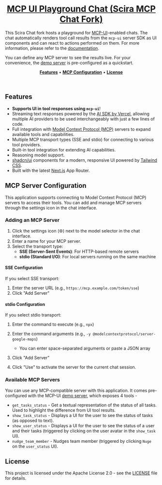 <a href="https://mcp.scira.ai">
  <h1 align="center">MCP UI Playground Chat (Scira MCP Chat Fork)</h1>
</a>

<p align="center">

  This Scira Chat fork hosts a playground for [MCP-UI](https://github.com/idosal/mcp-ui)-enabled chats. The chat automatically renders tool call results from the `mcp-ui` server SDK as UI components and can react to actions performed on them. For more information, please refer to the [documentation](https://idosal.github.io/mcp-ui/).

  You can define any MCP server to see the results live. For your convenience, the [demo server](https://remote-mcp-server-authless.idosalomon.workers.dev/sse) is pre-configured as a quickstart.
</p>

<p align="center">
  <a href="#features"><strong>Features</strong></a> •
  <a href="#mcp-server-configuration"><strong>MCP Configuration</strong></a> •
  <a href="#license"><strong>License</strong></a>
</p>
<br/>

## Features

- **Supports UI in tool responses using `mcp-ui`**!
- Streaming text responses powered by the [AI SDK by Vercel](https://sdk.vercel.ai/docs), allowing multiple AI providers to be used interchangeably with just a few lines of code.
- Full integration with [Model Context Protocol (MCP)](https://modelcontextprotocol.io) servers to expand available tools and capabilities.
- Multiple MCP transport types (SSE and stdio) for connecting to various tool providers.
- Built-in tool integration for extending AI capabilities.
- Reasoning model support.
- [shadcn/ui](https://ui.shadcn.com/) components for a modern, responsive UI powered by [Tailwind CSS](https://tailwindcss.com).
- Built with the latest [Next.js](https://nextjs.org) App Router.

## MCP Server Configuration

This application supports connecting to Model Context Protocol (MCP) servers to access their tools. You can add and manage MCP servers through the settings icon in the chat interface.

### Adding an MCP Server

1. Click the settings icon (⚙️) next to the model selector in the chat interface.
2. Enter a name for your MCP server.
3. Select the transport type:
   - **SSE (Server-Sent Events)**: For HTTP-based remote servers
   - **stdio (Standard I/O)**: For local servers running on the same machine

#### SSE Configuration

If you select SSE transport:
1. Enter the server URL (e.g., `https://mcp.example.com/token/sse`)
2. Click "Add Server"

#### stdio Configuration

If you select stdio transport:
1. Enter the command to execute (e.g., `npx`)
2. Enter the command arguments (e.g., `-y @modelcontextprotocol/server-google-maps`)
   - You can enter space-separated arguments or paste a JSON array
3. Click "Add Server"

4. Click "Use" to activate the server for the current chat session.

### Available MCP Servers

You can use any MCP-compatible server with this application. It comes pre-configured with the MCP-UI [demo server](https://remote-mcp-server-authless.idosalomon.workers.dev/sse), which exposes 4 tools -
- `get_tasks_status` - Get a textual representation of the status of all tasks. Used to highlight the difference from UI tool results.
- `show_task_status` - Displays a UI for the user to see the status of tasks (as opposed to text).
- `show_user_status` - Displays a UI for the user to see the status of a user and their tasks (triggered by clicking on the user avatar in the `show_task` UI).
- `nudge_team_member` - Nudges team member (triggered by clicking `Nuge` on the `user_status` UI).

## License

This project is licensed under the Apache License 2.0 - see the [LICENSE](LICENSE) file for details.
